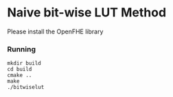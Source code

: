 # Naive bit-wise LUT Method

Please install the OpenFHE library

### Running
```
mkdir build
cd build
cmake ..
make
./bitwiselut
```
